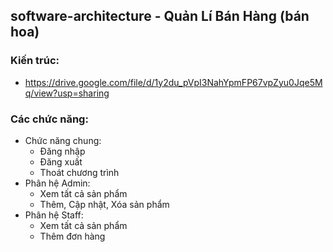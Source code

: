 ## software-architecture - Quản Lí Bán Hàng (bán hoa)

### Kiến trúc: 
- https://drive.google.com/file/d/1y2du_pVpI3NahYpmFP67vpZyu0Jqe5Mq/view?usp=sharing
### Các chức năng:
- Chức năng chung: 
  + Đăng nhập
  + Đăng xuất
  + Thoát chương trình
- Phân hệ Admin:
  + Xem tất cả sản phẩm
  + Thêm, Cập nhật, Xóa sản phẩm
- Phân hệ Staff:
  + Xem tất cả sản phẩm
  + Thêm đơn hàng
